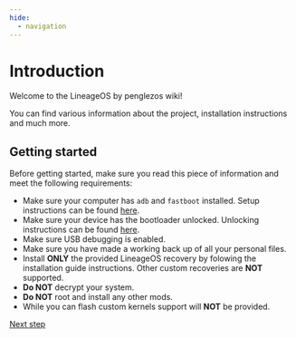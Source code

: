 ```yaml
---
hide:
  - navigation
---
```


# Introduction
Welcome to the LineageOS by penglezos wiki!

You can find various information about the project, installation instructions and much more.

## Getting started
Before getting started, make sure you read this piece of information and meet the following requirements:

* Make sure your computer has `adb` and `fastboot` installed. Setup instructions can be found [here](https://wiki.lineageos.org/adb_fastboot_guide.html).
* Make sure your device has the bootloader unlocked. Unlocking instructions can be found [here](https://new.c.mi.com/global/post/101245).
* Make sure USB debugging is enabled.
* Make sure you have made a working back up of all your personal files.
* Install **ONLY** the provided LineageOS recovery by folowing the installation guide instructions. Other custom recoveries are **NOT** supported.
* **Do NOT** decrypt your system.
* **Do NOT** root and install any other mods.
* While you can flash custom kernels support will **NOT** be provided.

<a href="devices" class="md-button">Next step</a>